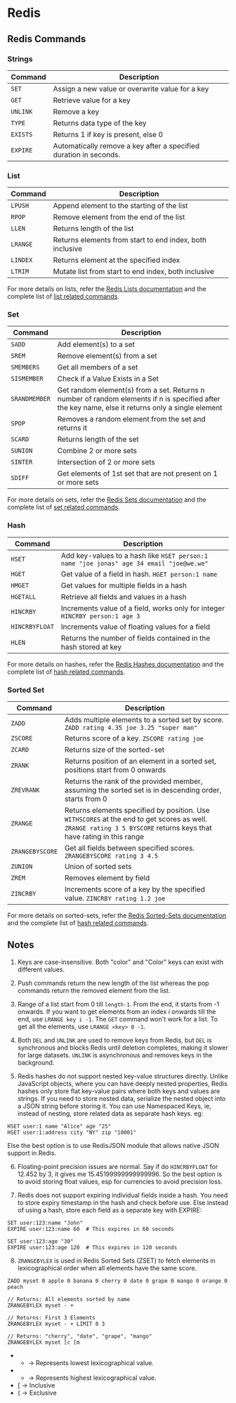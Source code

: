 # Redis

## Redis Commands

### Strings
| Command | Description |
|-|-|
| `SET` | Assign a new value or overwrite value for a key |
| `GET` | Retrieve value for a key |
| `UNLINK` | Remove a key |
| `TYPE` | Returns data type of the key |
| `EXISTS` | Returns 1 if key is present, else 0 |
| `EXPIRE` | Automatically remove a key after a specified duration in seconds. |

### List
| Command | Description |
|-|-|
| `LPUSH` | Append element to the starting of the list |
| `RPOP` | Remove element from the end of the list |
| `LLEN` | Returns length of the list |
| `LRANGE` | Returns elements from start to end index, both inclusive |
| `LINDEX` | Returns element at the specified index |
| `LTRIM` | Mutate list from start to end index, both inclusive |

For more details on lists, refer the [Redis Lists documentation](https://redis.io/docs/latest/develop/data-types/lists/) and the complete list of [list related commands](https://redis.io/docs/latest/commands/?group=list).

### Set
| Command | Description |
|-|-|
| `SADD` | Add element(s) to a set |
| `SREM` | Remove element(s) from a set |
| `SMEMBERS` | Get all members of a set |
| `SISMEMBER` | Check if a Value Exists in a Set |
| `SRANDMEMBER` | Get random element(s) from a set. Returns n number of random elements if n is specified after the key name, else it returns only a single element |
| `SPOP` | Removes a random element from the set and returns it |
| `SCARD` | Returns length of the set | 
| `SUNION` | Combine 2 or more sets |
| `SINTER` | Intersection of 2 or more sets |
| `SDIFF` | Get elements of 1st set that are not present on 1 or more sets |

For more details on sets, refer the [Redis Sets documentation](https://redis.io/docs/latest/develop/data-types/sets/) and the complete list of [set related commands](https://redis.io/docs/latest/commands/?group=set).

### Hash

| Command | Description |
|-|-|
| `HSET` | Add key-values to a hash like `HSET person:1 name "joe jonas" age 34 email "joe@we.we"` |
| `HGET` | Get value of a field in hash. `HGET person:1 name` |
| `HMGET` | Get values for multiple fields in a hash |
| `HGETALL` | Retrieve all fields and values in a hash |
| `HINCRBY` | Increments value of a field, works only for integer `HINCRBY person:1 age 3` |
| `HINCRBYFLOAT` | Increments value of floating values for a field |
| `HLEN` | Returns the number of fields contained in the hash stored at key |

For more details on hashes, refer the [Redis Hashes documentation](https://redis.io/docs/latest/develop/data-types/hashes/) and the complete list of [hash related commands](https://redis.io/docs/latest/commands/?group=hash).

### Sorted Set

| Command | Description |
|-|-|
| `ZADD` | Adds multiple elements to a sorted set by score. `ZADD rating 4.35 joe 3.25 "super man"` |
| `ZSCORE` | Returns score of a key. `ZSCORE rating joe` |
| `ZCARD` | Returns size of the sorted-set |
| `ZRANK` | Returns position of an element in a sorted set, positions start from 0 onwards |
| `ZREVRANK` | Returns the rank of the provided member, assuming the sorted set is in descending order, starts from 0 |
| `ZRANGE` | Returns elements specified by position. Use `WITHSCORES` at the end to get scores as well. `ZRANGE rating 3 5 BYSCORE` returns keys that have rating in this range |
`ZRANGEBYSCORE` | Get all fields between specified scores. `ZRANGEBYSCORE rating 3 4.5` |
| `ZUNION` | Union of sorted sets |
| `ZREM` | Removes element by field |
| `ZINCRBY` | Increments score of a key by the specified value. `ZINCRBY rating 1.2 joe` |

For more details on sorted-sets, refer the [Redis Sorted-Sets documentation](https://redis.io/docs/latest/develop/data-types/sorted-sets/) and the complete list of [hash related commands](https://redis.io/docs/latest/commands/?group=sorted-set).

## Notes

1. Keys are case-insensitive. Both "color" and "Color" keys can exist with different values.

2. Push commands return the new length of the list whereas the pop commands return the removed element from the list.

3. Range of a list start from 0 till `length-1`. From the end, it starts from -1 onwards. If you want to get elements from an index _i_ onwards till the end, use `LRANGE key i -1`. The `GET` command won't work for a list. To get all the elements, use `LRANGE <key> 0 -1`. 

4. Both `DEL` and `UNLINK` are used to remove keys from Redis, but `DEL` is synchronous and blocks Redis until deletion completes, making it slower for large datasets. `UNLINK` is	asynchronous	and removes keys in the background.

5. Redis hashes do not support nested key-value structures directly. Unlike JavaScript objects, where you can have deeply nested properties, Redis hashes only store flat key-value pairs where both keys and values are strings. If you need to store nested data, serialize the nested object into a JSON string before storing it. You can use Namespaced Keys, ie, instead of nesting, store related data as separate hash keys. eg:

```
HSET user:1 name "Alice" age "25"
HSET user:1:address city "NY" zip "10001"
```

Else the best option is to use RedisJSON module that allows native JSON support in Redis.

6. Floating-point precision issues are normal. Say if do `HINCRBYFLOAT` for 12.452 by 3, it gives me 15.45199999999999996. So the best option is to avoid storing float values, esp for currencies to avoid precision loss.

7. Redis does not support expiring individual fields inside a hash. You need to store expiry timestamp in the hash and check before use. Else instead of using a hash, store each field as a separate key with EXPIRE:

```
SET user:123:name "John"
EXPIRE user:123:name 60  # This expires in 60 seconds

SET user:123:age "30"
EXPIRE user:123:age 120  # This expires in 120 seconds
```

8. `ZRANGEBYLEX` is used in Redis Sorted Sets (ZSET) to fetch elements in lexicographical order when all elements have the same score.

```
ZADD myset 0 apple 0 banana 0 cherry 0 date 0 grape 0 mango 0 orange 0 peach

// Returns: All elements sorted by name
ZRANGEBYLEX myset - +

// Returns: First 3 Elements
ZRANGEBYLEX myset - + LIMIT 0 3

// Returns: "cherry", "date", "grape", "mango"
ZRANGEBYLEX myset [c [m
```

- - → Represents lowest lexicographical value.
- + → Represents highest lexicographical value.
- [ → Inclusive
- ( → Exclusive